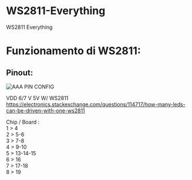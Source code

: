# WS2811-Everything
WS2811 Everything 

# Funzionamento di WS2811:
## Pinout:
![AAA PIN CONFIG](https://user-images.githubusercontent.com/82780678/224062531-1a2fe98d-bcb5-4d32-b338-7d3418014516.png)  

VDD 6/7 V
5V W/ WS2811  
https://electronics.stackexchange.com/questions/114717/how-many-leds-can-be-driven-with-one-ws2811  

Chip / Board :  
1 > 4  
2 > 5-6  
3 > 7-8  
4 > 9-10  
5 > 13-14-15  
6 > 16  
7 > 17-18  
8 > 19  

